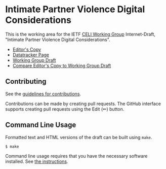 # Intimate Partner Violence Digital Considerations

This is the working area for the IETF [CELI Working Group](https://datatracker.ietf.org/wg/celi/documents/) Internet-Draft, "Intimate Partner Violence Digital Considerations".

* [Editor's Copy](https://claucece.github.io/draft-celi-ipvc/#go.draft-ietf-celi-ipvc.html)
* [Datatracker Page](https://datatracker.ietf.org/doc/draft-ietf-celi-ipvc)
* [Working Group Draft](https://datatracker.ietf.org/doc/html/draft-ietf-celi-ipvc)
* [Compare Editor's Copy to Working Group Draft](https://claucece.github.io/draft-celi-ipvc/#go.draft-ietf-celi-ipvc.diff)


## Contributing

See the
[guidelines for contributions](https://github.com/claucece/draft-celi-ipvc/blob//CONTRIBUTING.md).

Contributions can be made by creating pull requests.
The GitHub interface supports creating pull requests using the Edit (✏) button.


## Command Line Usage

Formatted text and HTML versions of the draft can be built using `make`.

```sh
$ make
```

Command line usage requires that you have the necessary software installed.  See
[the instructions](https://github.com/martinthomson/i-d-template/blob/main/doc/SETUP.md).

